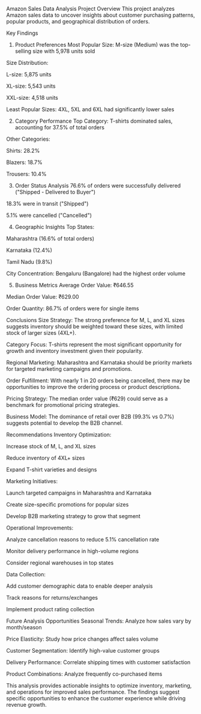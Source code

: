 Amazon Sales Data Analysis
Project Overview
This project analyzes Amazon sales data to uncover insights about customer purchasing patterns, popular products, and geographical distribution of orders.

Key Findings
1. Product Preferences
Most Popular Size: M-size (Medium) was the top-selling size with 5,978 units sold

Size Distribution:

L-size: 5,875 units

XL-size: 5,543 units

XXL-size: 4,518 units

Least Popular Sizes: 4XL, 5XL and 6XL had significantly lower sales

2. Category Performance
Top Category: T-shirts dominated sales, accounting for 37.5% of total orders

Other Categories:

Shirts: 28.2%

Blazers: 18.7%

Trousers: 10.4%

3. Order Status Analysis
76.6% of orders were successfully delivered ("Shipped - Delivered to Buyer")

18.3% were in transit ("Shipped")

5.1% were cancelled ("Cancelled")

4. Geographic Insights
Top States:

Maharashtra (16.6% of total orders)

Karnataka (12.4%)

Tamil Nadu (9.8%)

City Concentration: Bengaluru (Bangalore) had the highest order volume

5. Business Metrics
Average Order Value: ₹646.55

Median Order Value: ₹629.00

Order Quantity: 86.7% of orders were for single items

Conclusions
Size Strategy: The strong preference for M, L, and XL sizes suggests inventory should be weighted toward these sizes, with limited stock of larger sizes (4XL+).

Category Focus: T-shirts represent the most significant opportunity for growth and inventory investment given their popularity.

Regional Marketing: Maharashtra and Karnataka should be priority markets for targeted marketing campaigns and promotions.

Order Fulfillment: With nearly 1 in 20 orders being cancelled, there may be opportunities to improve the ordering process or product descriptions.

Pricing Strategy: The median order value (₹629) could serve as a benchmark for promotional pricing strategies.

Business Model: The dominance of retail over B2B (99.3% vs 0.7%) suggests potential to develop the B2B channel.

Recommendations
Inventory Optimization:

Increase stock of M, L, and XL sizes

Reduce inventory of 4XL+ sizes

Expand T-shirt varieties and designs

Marketing Initiatives:

Launch targeted campaigns in Maharashtra and Karnataka

Create size-specific promotions for popular sizes

Develop B2B marketing strategy to grow that segment

Operational Improvements:

Analyze cancellation reasons to reduce 5.1% cancellation rate

Monitor delivery performance in high-volume regions

Consider regional warehouses in top states

Data Collection:

Add customer demographic data to enable deeper analysis

Track reasons for returns/exchanges

Implement product rating collection

Future Analysis Opportunities
Seasonal Trends: Analyze how sales vary by month/season

Price Elasticity: Study how price changes affect sales volume

Customer Segmentation: Identify high-value customer groups

Delivery Performance: Correlate shipping times with customer satisfaction

Product Combinations: Analyze frequently co-purchased items

This analysis provides actionable insights to optimize inventory, marketing, and operations for improved sales performance. The findings suggest specific opportunities to enhance the customer experience while driving revenue growth.

